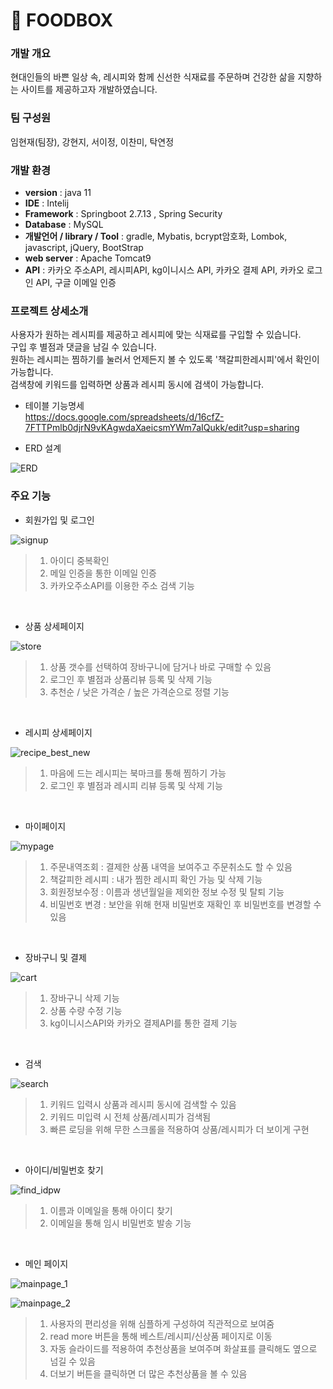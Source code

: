 # :bento: FOODBOX </br>
### 개발 개요 </br>
현대인들의 바쁜 일상 속, 레시피와 함께 신선한 식재료를 주문하며 건강한 삶을 지향하는 사이트를 제공하고자 개발하였습니다.

### 팀 구성원 </br>
임현재(팀장), 강현지, 서이정, 이찬미, 탁연정

### 개발 환경
- **version** : java 11
- **IDE** : Intelij
- **Framework** : Springboot 2.7.13 , Spring Security
- **Database** : MySQL
- **개발언어 / library / Tool** : gradle, Mybatis, bcrypt암호화, Lombok, javascript, jQuery, BootStrap
- **web server** : Apache Tomcat9
- **API** : 카카오 주소API, 레시피API, kg이니시스 API, 카카오 결제 API, 카카오 로그인 API, 구글 이메일 인증

### 프로젝트 상세소개 
사용자가 원하는 레시피를 제공하고 레시피에 맞는 식재료를 구입할 수 있습니다. </br>
구입 후 별점과 댓글을 남길 수 있습니다. </br>
원하는 레시피는 찜하기를 눌러서 언제든지 볼 수 있도록 '책갈피한레시피'에서 확인이 가능합니다. </br>
검색창에 키워드를 입력하면 상품과 레시피 동시에 검색이 가능합니다.

- 테이블 기능명세 </br>
<https://docs.google.com/spreadsheets/d/16cfZ-7FTTPmlb0djrN9vKAgwdaXaeicsmYWm7aIQukk/edit?usp=sharing>

- ERD 설계

![ERD](https://github.com/kanghji/FOODBOX/assets/123557480/deab930f-2adc-487d-bb08-11a0d7f833aa)

### 주요 기능 
- 회원가입 및 로그인

![signup](https://github.com/kanghji/FOODBOX/assets/123557480/889adf55-6fe6-49c3-a719-14090212df24)
> 1. 아이디 중복확인
> 2. 메일 인증을 통한 이메일 인증
> 3. 카카오주소API를 이용한 주소 검색 기능 

</br>

- 상품 상세페이지

![store](https://github.com/kanghji/FOODBOX/assets/123557480/2c617abb-44c6-4252-9123-a5d8685e3373)
> 1. 상품 갯수를 선택하여 장바구니에 담거나 바로 구매할 수 있음
> 2. 로그인 후 별점과 상품리뷰 등록 및 삭제 기능
> 3. 추천순 / 낮은 가격순 / 높은 가격순으로 정렬 기능 

</br>

- 레시피 상세페이지

![recipe_best_new](https://github.com/kanghji/FOODBOX/assets/123557480/8927d21c-2971-4e9f-8de4-34b711fc0617)
> 1. 마음에 드는 레시피는 북마크를 통해 찜하기 가능
> 2. 로그인 후 별점과 레시피 리뷰 등록 및 삭제 기능

</br>

- 마이페이지
  
![mypage](https://github.com/kanghji/FOODBOX/assets/123557480/4d1fc66e-b0c6-4baf-aa6a-f516083b9140)
> 1. 주문내역조회 : 결제한 상품 내역을 보여주고 주문취소도 할 수 있음
> 2. 책갈피한 레시피 : 내가 찜한 레시피 확인 가능 및 삭제 기능
> 3. 회원정보수정 : 이름과 생년월일을 제외한 정보 수정 및 탈퇴 기능
> 4. 비밀번호 변경 : 보안을 위해 현재 비밀번호 재확인 후 비밀번호를 변경할 수 있음

</br>

- 장바구니 및 결제

![cart](https://github.com/kanghji/FOODBOX/assets/123557480/703c5ee4-d589-44ed-b5c8-e6ae11794814)
> 1. 장바구니 삭제 기능
> 2. 상품 수량 수정 기능
> 3. kg이니시스API와 카카오 결제API를 통한 결제 기능

</br>

- 검색

![search](https://github.com/kanghji/FOODBOX/assets/123557480/358c4776-9f37-40fa-98ce-ed4fda49833c)
> 1. 키워드 입력시 상품과 레시피 동시에 검색할 수 있음
> 2. 키워드 미입력 시 전체 상품/레시피가 검색됨
> 3. 빠른 로딩을 위해 무한 스크롤을 적용하여 상품/레시피가 더 보이게 구현

</br>

- 아이디/비밀번호 찾기

![find_idpw](https://github.com/kanghji/FOODBOX/assets/123557480/a6363eb5-77a3-46ed-a8e7-096c31464065)
> 1. 이름과 이메일을 통해 아이디 찾기
> 2. 이메일을 통해 임시 비밀번호 발송 기능

</br>

- 메인 페이지

![mainpage_1](https://github.com/kanghji/FOODBOX/assets/123557480/64110e07-9616-4394-b723-e97cff5f7d24)

![mainpage_2](https://github.com/kanghji/FOODBOX/assets/123557480/4193611a-ce5a-410c-ba75-4b0a538bdfa1)
> 1. 사용자의 편리성을 위해 심플하게 구성하여 직관적으로 보여줌
> 2. read more 버튼을 통해 베스트/레시피/신상품 페이지로 이동
> 3. 자동 슬라이드를 적용하여 추천상품을 보여주며 화살표를 클릭해도 옆으로 넘길 수 있음
> 4. 더보기 버튼을 클릭하면 더 많은 추천상품을 볼 수 있음

</br>
</br>



